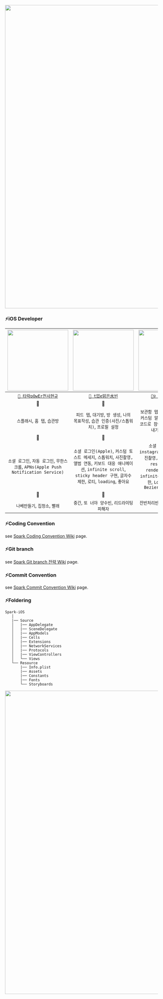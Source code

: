<img src ="https://user-images.githubusercontent.com/69136340/150557491-0097a4f4-0c8d-4d8e-b84d-a4db5908d002.png" width ="1000">

### ⚡️iOS Developer
|<img src="https://user-images.githubusercontent.com/81167570/148653975-7110713f-6a42-4f43-8b15-0b8e0e3c4b1b.png" width="200" height="200"/> | <img src="https://user-images.githubusercontent.com/81167570/148654257-865974c3-595a-4287-b0f7-48197281adf7.png" width="200" height="200"/> | <img src="https://user-images.githubusercontent.com/81167570/148669789-73beb606-a1c3-478f-97e8-869522032793.png" width="200" height="200"/> |
|:-----------:|:-------:|:-------:|
| [`👼 타락pOwEr천사현규`](https://github.com/hyun99999) | [`🦹 t없e맑은水빈`](https://github.com/yangsubinn) | [`🧚‍♀️ Devil『쥬노』`](https://github.com/L-j-h-c) |
| 🍕 | 🍕 | 🍕 |
| `스플래시`, `홈 탭`, `습관방` | `피드 탭`, `대기방`, `방 생성`, `나의 목표작성`, `습관 인증(사진/스톱워치)`, `프로필 설정`| `보관함 탭`, `인증 사진 모아보기`, `커스텀 알림창`, `쉴래요, 고민중`, `코드로 참여 및 확인`, `스파크 보내기`, `인증하기 완료`|
| 👾 | 👾 | 👾 |
| `소셜 로그인`, `자동 로그인`, `무한스크롤`, `APNs(Apple Push Notification Service)`| `소셜 로그인(Apple)`, `커스텀 토스트 메세지`, `스톱워치`, `사진촬영, 앨범 연동`, `키보드 대응 애니메이션`, `infinite scroll`, `sticky header 구현`, `글자수 제한`, `로티`, `loading`, `좋아요`| `소셜 로그인(Kakao)`, `instagram 공유`, `tooltip`, `사진촬영, 앨범 연동`, `image resizing`, `UIView rendering`, `carousel`, `infinite scroll`, `글자수 제한`, `Lottie`, `loading`, `BezierPath animation`|
| 🥔 | 🥔 | 🥔 |
| `나베만들기`, `집청소`, `빨래` | `중간`, `또 너야 양수빈`, `리드라이팅 피해자` | `잔반처리반`, `안드로이드첩자`, `아이폰적응기` |

### ⚡️Coding Convention
see [Spark Coding Convention Wiki](https://github.com/TeamSparker/Spark-iOS/wiki/Code-Convention) page.

### ⚡️Git branch
see [Spark Git branch 전략 Wiki](https://github.com/TeamSparker/Spark-iOS/wiki/Git-branch-%EC%A0%84%EB%9E%B5) page.

### ⚡️Commit Convention
see [Spark Commit Convention Wiki](https://github.com/TeamSparker/Spark-iOS/wiki/Commit-Convention) page.

### ⚡️Foldering
```
Spark-iOS
   │
   |── Source
   │   |── AppDelegate
   │   |── SceneDelegate
   │   |── AppModels
   │   |── Cells
   │   |── Extensions
   │   |── NetworkServices
   │   |── Protocols
   │   |── ViewControllers
   │   └── Views   
   └── Resource
       |── Info.plist
       |── Assets
       |── Constants
       |── Fonts
       └── Storyboards
```

<img src ="https://user-images.githubusercontent.com/69136340/150557506-ceb378c4-9fcc-4c27-ae98-6b22d61386d9.png" width ="1000">

